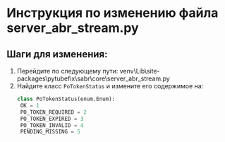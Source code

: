 # Инструкция по изменению файла server_abr_stream.py

## Шаги для изменения:

1. Перейдите по следующему пути:
     venv\Lib\site-packages\pytubefix\sabr\core\server_abr_stream.py
2. Найдите класс `PoTokenStatus` и измените его содержимое на:
     ```python
     class PoTokenStatus(enum.Enum):
      OK = 1
      PO_TOKEN_REQUIRED = 2
      PO_TOKEN_EXPIRED = 3
      PO_TOKEN_INVALID = 4
      PENDING_MISSING = 5
